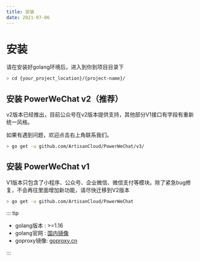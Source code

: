 ```yaml
---
title: 安装
date: 2021-07-06
---
```


# 安装

请在安装好golang环境后，进入到你到项目目录下

``` bash
> cd {your_project_location}/{project-name}/
```

## 安装 PowerWeChat v2（推荐）

v2版本已经推出，目前公众号在v2版本提供支持，其他部分V1接口有字段有重新统一风格。

如果有遇到问题，欢迎点击右上角联系我们。

``` bash
> go get -u github.com/ArtisanCloud/PowerWeChat/v3/
```

## 安装 PowerWeChat v1

V1版本只包含了小程序、公众号、企业微信、微信支付等模块。除了紧急bug修复，不会再往里面增加新功能，请尽快迁移到V2版本

``` bash
> go get -u github.com/ArtisanCloud/PowerWeChat
```

::: tip

* golang版本 :  >=1.16
* golang官网 :  [国内镜像](https://golang.google.cn/dl/)
* goproxy镜像:  [goproxy.cn](https://goproxy.cn/)

:::
